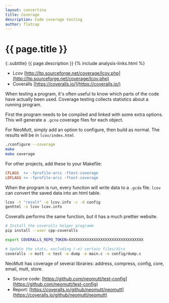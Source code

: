 ```yaml
---
layout: concertina
title: Coverage
description: Code coverage testing
author: flatcap
---
```


# {{ page.title }}

{:.subtitle}
{{ page.description }}
{% include analysis-links.html %}

- Lcov [http://ltp.sourceforge.net/coverage/lcov.php](http://ltp.sourceforge.net/coverage/lcov.php)
- Coveralls [https://coveralls.io/](https://coveralls.io/)

When testing a program, it's often useful to know which parts of the code have
actually been used.  Coverage testing collects statistics about a running
program.

First the program needs to be compiled and linked with some extra options.
This will generate a `.gcno` coverage files for each object.

For NeoMutt, simply add an option to configure, then build as normal.
The results will be in `lcov/index.html`

```sh
./configure --coverage
make
make coverage
```

For other projects, add these to your Makefile:

```makefile
CFLAGS  += -fprofile-arcs -ftest-coverage
LDFLAGS += -fprofile-arcs -ftest-coverage
```

When the program is run, every function will write data to a `.gcda` file.
`lcov` can convert the saved data into an html table.

```sh
lcov -t "result" -o lcov.info -c -d config
genhtml -o lcov lcov.info
```

Coveralls performs the same function, but it has a much prettier website.

```sh
# Install the coveralls helper programm
pip install --user cpp-coveralls

export COVERALLS_REPO_TOKEN=XXXXXXXXXXXXXXXXXXXXXXXXXXXXXXXXX

# Update the stats, excluding (-e) certain files/dirs
coveralls -e mutt -e test -e dump -e main.c -e config/dump.c
```

NeoMutt has coverage of several libraries: address, compress, config, core, email, mutt, store.

- Source code: [https://github.com/neomutt/test-config](https://github.com/neomutt/test-config)
- Report: [https://coveralls.io/github/neomutt/neomutt](https://coveralls.io/github/neomutt/neomutt)

